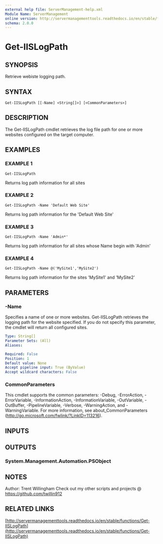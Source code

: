```yaml
---
external help file: ServerManagement-help.xml
Module Name: ServerManagement
online version: http://servermanagementtools.readthedocs.io/en/stable/functions/Get-IISLogPath
schema: 2.0.0
---
```


# Get-IISLogPath

## SYNOPSIS
Retrieve webiste logging path.

## SYNTAX

```
Get-IISLogPath [[-Name] <String[]>] [<CommonParameters>]
```

## DESCRIPTION
The Get-IISLogPath cmdlet retrieves the log file path for one or more websites configured on the target computer.

## EXAMPLES

### EXAMPLE 1
```
Get-IISLogPath
```

Returns log path information for all sites

### EXAMPLE 2
```
Get-IISLogPath -Name 'Default Web Site'
```

Returns log path information for the 'Default Web Site'

### EXAMPLE 3
```
Get-IISLogPath -Name 'Admin*'
```

Returns log path information for all sites whose Name begin with 'Admin'

### EXAMPLE 4
```
Get-IISLogPath -Name @('MySite1','MySite2')
```

Returns log path information for the sites 'MySite1' and 'MySite2'

## PARAMETERS

### -Name
Specifies a name of one or more websites. 
Get-IISLogPath retrieves the logging path for the website specified. 
If you do not specify this parameter, the cmdlet will return all configured sites.

```yaml
Type: String[]
Parameter Sets: (All)
Aliases:

Required: False
Position: 1
Default value: None
Accept pipeline input: True (ByValue)
Accept wildcard characters: False
```

### CommonParameters
This cmdlet supports the common parameters: -Debug, -ErrorAction, -ErrorVariable, -InformationAction, -InformationVariable, -OutVariable, -OutBuffer, -PipelineVariable, -Verbose, -WarningAction, and -WarningVariable. For more information, see about_CommonParameters (http://go.microsoft.com/fwlink/?LinkID=113216).

## INPUTS

## OUTPUTS

### System.Management.Automation.PSObject

## NOTES
Author: Trent Willingham
Check out my other scripts and projects @ https://github.com/twillin912

## RELATED LINKS

[http://servermanagementtools.readthedocs.io/en/stable/functions/Get-IISLogPath](http://servermanagementtools.readthedocs.io/en/stable/functions/Get-IISLogPath)


